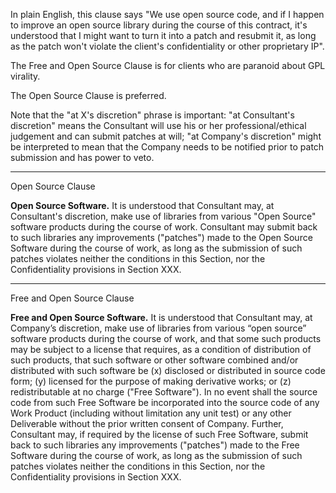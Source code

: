 In plain English, this clause says "We use open source code, and if I happen to improve an open source library during the course of this contract, it's understood that I might want to turn it into a patch and resubmit it, as long as the patch won't violate the client's confidentiality or other proprietary IP".

The Free and Open Source Clause is for clients who are paranoid about GPL virality.

The Open Source Clause is preferred.

Note that the "at X's discretion" phrase is important: "at Consultant's discretion" means the Consultant will use his or her professional/ethical judgement and can submit patches at will; "at Company's discretion" might be interpreted to mean that the Company needs to be notified prior to patch submission and has power to veto.

---

Open Source Clause

**Open Source Software.**  It is understood that Consultant may, at
Consultant's discretion, make use of libraries from various "Open
Source" software products during the course of work. Consultant may
submit back to such libraries any improvements ("patches") made to the
Open Source Software during the course of work, as long as the
submission of such patches violates neither the conditions in this
Section, nor the Confidentiality provisions in Section XXX.

---

Free and Open Source Clause

**Free and Open Source Software.**  It is understood that Consultant may,
at Company’s discretion, make use of libraries from various “open
source” software products during the course of work, and that some
such products may be subject to a license that requires, as a
condition of distribution of such products, that such software or
other software combined and/or distributed with such software be (x)
disclosed or distributed in source code form; (y) licensed for the
purpose of making derivative works; or (z) redistributable at no
charge ("Free Software").  In no event shall the source code from such
Free Software be incorporated into the source code of any Work Product
(including without limitation any unit test) or any other Deliverable
without the prior written consent of Company.  Further, Consultant
may, if required by the license of such Free Software, submit back to
such libraries any improvements ("patches") made to the Free Software
during the course of work, as long as the submission of such patches
violates neither the conditions in this Section, nor the
Confidentiality provisions in Section XXX.
